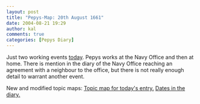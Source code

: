 ```yaml
---
layout: post
title: "Pepys-Map: 20th August 1661"
date: 2004-08-21 19:29
author: kal
comments: true
categories: [Pepys Diary]
---
```

Just two working events <a href="http://www.pepysdiary.com/archive/1661/08/20/index.php">today</a>. Pepys works at the Navy Office and then at home.
There is mention in the diary of the Navy Office reaching an agreement with a neighbour to the office, but there is not really enough detail to warrant another event.

<!--more-->
New and modified topic maps:
<a href="http://www.techquila.com/blog/archives/16610820.ltm">Topic map for today's entry.</a>
<a href="http://www.techquila.com/blog/archives/pepys-diary-dates.ltm">Dates in the diary.</a>

